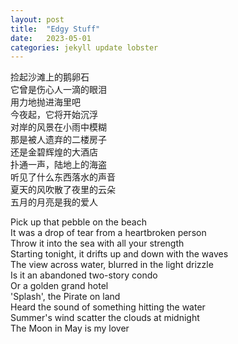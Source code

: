 ```yaml
---
layout: post
title:  "Edgy Stuff"
date:   2023-05-01
categories: jekyll update lobster
---
```


捡起沙滩上的鹅卵石 \
它曾是伤心人一滴的眼泪 \
用力地抛进海里吧 \
今夜起，它将开始沉浮 \
对岸的风景在小雨中模糊 \
那是被人遗弃的二楼房子 \
还是金碧辉煌的大酒店 \
扑通一声，陆地上的海盗 \
听见了什么东西落水的声音 \
夏天的风吹散了夜里的云朵 \
五月的月亮是我的爱人

Pick up that pebble on the beach \
It was a drop of tear from a heartbroken person\
Throw it into the sea with all your strength \
Starting tonight, it drifts up and down with the waves \
The view across water, blurred in the light drizzle \
Is it an abandoned two-story condo \
Or a golden grand hotel \
'Splash', the Pirate on land \
Heard the sound of something hitting the water \
Summer's wind scatter the clouds at midnight \
The Moon in May is my lover